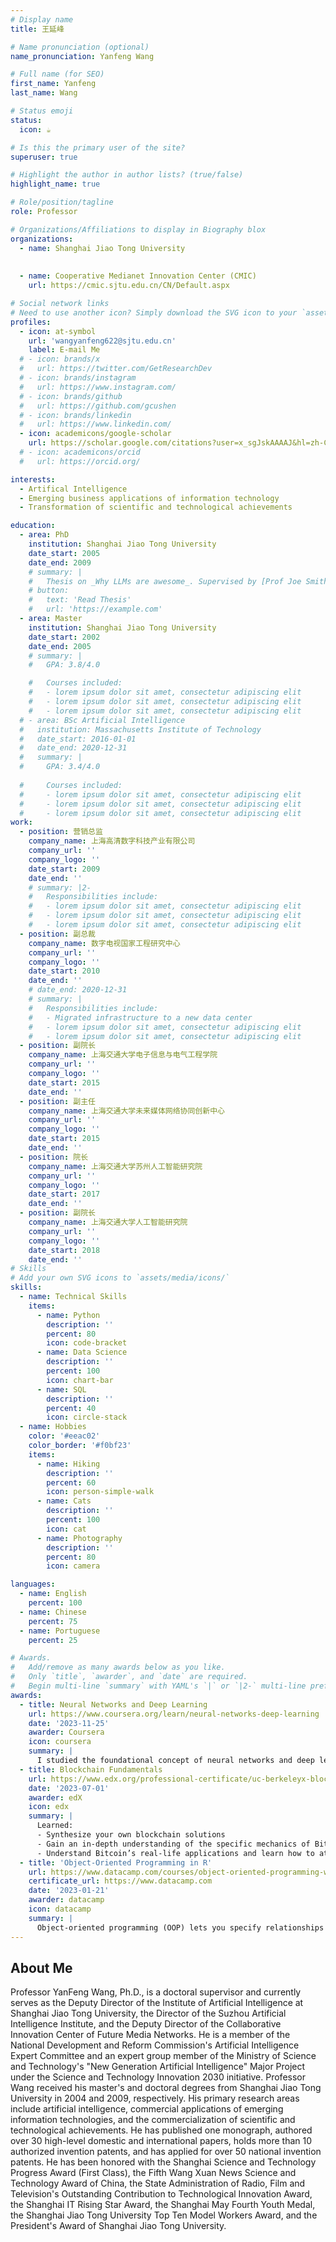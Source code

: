 ```yaml
---
# Display name
title: 王延峰

# Name pronunciation (optional)
name_pronunciation: Yanfeng Wang

# Full name (for SEO)
first_name: Yanfeng
last_name: Wang

# Status emoji
status:
  icon: ☕️

# Is this the primary user of the site?
superuser: true

# Highlight the author in author lists? (true/false)
highlight_name: true

# Role/position/tagline
role: Professor

# Organizations/Affiliations to display in Biography blox
organizations:
  - name: Shanghai Jiao Tong University
    
  
  - name: Cooperative Medianet Innovation Center (CMIC)
    url: https://cmic.sjtu.edu.cn/CN/Default.aspx

# Social network links
# Need to use another icon? Simply download the SVG icon to your `assets/media/icons/` folder.
profiles:
  - icon: at-symbol
    url: 'wangyanfeng622@sjtu.edu.cn'
    label: E-mail Me
  # - icon: brands/x
  #   url: https://twitter.com/GetResearchDev
  # - icon: brands/instagram
  #   url: https://www.instagram.com/
  # - icon: brands/github
  #   url: https://github.com/gcushen
  # - icon: brands/linkedin
  #   url: https://www.linkedin.com/
  - icon: academicons/google-scholar
    url: https://scholar.google.com/citations?user=x_sgJskAAAAJ&hl=zh-CN
  # - icon: academicons/orcid
  #   url: https://orcid.org/

interests:
  - Artifical Intelligence
  - Emerging business applications of information technology
  - Transformation of scientific and technological achievements

education:
  - area: PhD 
    institution: Shanghai Jiao Tong University
    date_start: 2005
    date_end: 2009
    # summary: |
    #   Thesis on _Why LLMs are awesome_. Supervised by [Prof Joe Smith](https://example.com). Presented papers at 5 IEEE conferences with the contributions being published in 2 Springer journals.
    # button:
    #   text: 'Read Thesis'
    #   url: 'https://example.com'
  - area: Master
    institution: Shanghai Jiao Tong University 
    date_start: 2002
    date_end: 2005
    # summary: |
    #   GPA: 3.8/4.0

    #   Courses included:
    #   - lorem ipsum dolor sit amet, consectetur adipiscing elit
    #   - lorem ipsum dolor sit amet, consectetur adipiscing elit
    #   - lorem ipsum dolor sit amet, consectetur adipiscing elit
  # - area: BSc Artificial Intelligence
  #   institution: Massachusetts Institute of Technology
  #   date_start: 2016-01-01
  #   date_end: 2020-12-31
  #   summary: |
  #     GPA: 3.4/4.0
      
  #     Courses included:
  #     - lorem ipsum dolor sit amet, consectetur adipiscing elit
  #     - lorem ipsum dolor sit amet, consectetur adipiscing elit
  #     - lorem ipsum dolor sit amet, consectetur adipiscing elit
work:
  - position: 营销总监
    company_name: 上海高清数字科技产业有限公司
    company_url: ''
    company_logo: ''
    date_start: 2009
    date_end: ''
    # summary: |2-
    #   Responsibilities include:
    #   - lorem ipsum dolor sit amet, consectetur adipiscing elit
    #   - lorem ipsum dolor sit amet, consectetur adipiscing elit
    #   - lorem ipsum dolor sit amet, consectetur adipiscing elit
  - position: 副总裁
    company_name: 数字电视国家工程研究中心
    company_url: ''
    company_logo: ''
    date_start: 2010
    date_end: ''
    # date_end: 2020-12-31
    # summary: |
    #   Responsibilities include:
    #   - Migrated infrastructure to a new data center
    #   - lorem ipsum dolor sit amet, consectetur adipiscing elit
    #   - lorem ipsum dolor sit amet, consectetur adipiscing elit
  - position: 副院长
    company_name: 上海交通大学电子信息与电气工程学院
    company_url: ''
    company_logo: ''
    date_start: 2015
    date_end: ''
  - position: 副主任
    company_name: 上海交通大学未来媒体网络协同创新中心
    company_url: ''
    company_logo: ''
    date_start: 2015
    date_end: ''
  - position: 院长
    company_name: 上海交通大学苏州人工智能研究院
    company_url: ''
    company_logo: ''
    date_start: 2017
    date_end: ''
  - position: 副院长
    company_name: 上海交通大学人工智能研究院
    company_url: ''
    company_logo: ''
    date_start: 2018
    date_end: ''
# Skills
# Add your own SVG icons to `assets/media/icons/`
skills:
  - name: Technical Skills
    items:
      - name: Python
        description: ''
        percent: 80
        icon: code-bracket
      - name: Data Science
        description: ''
        percent: 100
        icon: chart-bar
      - name: SQL
        description: ''
        percent: 40
        icon: circle-stack
  - name: Hobbies
    color: '#eeac02'
    color_border: '#f0bf23'
    items:
      - name: Hiking
        description: ''
        percent: 60
        icon: person-simple-walk
      - name: Cats
        description: ''
        percent: 100
        icon: cat
      - name: Photography
        description: ''
        percent: 80
        icon: camera

languages:
  - name: English
    percent: 100
  - name: Chinese
    percent: 75
  - name: Portuguese
    percent: 25

# Awards.
#   Add/remove as many awards below as you like.
#   Only `title`, `awarder`, and `date` are required.
#   Begin multi-line `summary` with YAML's `|` or `|2-` multi-line prefix and indent 2 spaces below.
awards:
  - title: Neural Networks and Deep Learning
    url: https://www.coursera.org/learn/neural-networks-deep-learning
    date: '2023-11-25'
    awarder: Coursera
    icon: coursera
    summary: |
      I studied the foundational concept of neural networks and deep learning. By the end, I was familiar with the significant technological trends driving the rise of deep learning; build, train, and apply fully connected deep neural networks; implement efficient (vectorized) neural networks; identify key parameters in a neural network’s architecture; and apply deep learning to your own applications.
  - title: Blockchain Fundamentals
    url: https://www.edx.org/professional-certificate/uc-berkeleyx-blockchain-fundamentals
    date: '2023-07-01'
    awarder: edX
    icon: edx
    summary: |
      Learned:
      - Synthesize your own blockchain solutions
      - Gain an in-depth understanding of the specific mechanics of Bitcoin
      - Understand Bitcoin’s real-life applications and learn how to attack and destroy Bitcoin, Ethereum, smart contracts and Dapps, and alternatives to Bitcoin’s Proof-of-Work consensus algorithm
  - title: 'Object-Oriented Programming in R'
    url: https://www.datacamp.com/courses/object-oriented-programming-with-s3-and-r6-in-r
    certificate_url: https://www.datacamp.com
    date: '2023-01-21'
    awarder: datacamp
    icon: datacamp
    summary: |
      Object-oriented programming (OOP) lets you specify relationships between functions and the objects that they can act on, helping you manage complexity in your code. This is an intermediate level course, providing an introduction to OOP, using the S3 and R6 systems. S3 is a great day-to-day R programming tool that simplifies some of the functions that you write. R6 is especially useful for industry-specific analyses, working with web APIs, and building GUIs.
---
```


## About Me

Professor YanFeng Wang, Ph.D., is a doctoral supervisor and currently serves as the Deputy Director of the Institute of Artificial Intelligence at Shanghai Jiao Tong University, the Director of the Suzhou Artificial Intelligence Institute, and the Deputy Director of the Collaborative Innovation Center of Future Media Networks. He is a member of the National Development and Reform Commission's Artificial Intelligence Expert Committee and an expert group member of the Ministry of Science and Technology's "New Generation Artificial Intelligence" Major Project under the Science and Technology Innovation 2030 initiative. Professor Wang received his master's and doctoral degrees from Shanghai Jiao Tong University in 2004 and 2009, respectively. His primary research areas include artificial intelligence, commercial applications of emerging information technologies, and the commercialization of scientific and technological achievements. He has published one monograph, authored over 30 high-level domestic and international papers, holds more than 10 authorized invention patents, and has applied for over 50 national invention patents. He has been honored with the Shanghai Science and Technology Progress Award (First Class), the Fifth Wang Xuan News Science and Technology Award of China, the State Administration of Radio, Film and Television's Outstanding Contribution to Technological Innovation Award, the Shanghai IT Rising Star Award, the Shanghai May Fourth Youth Medal, the Shanghai Jiao Tong University Top Ten Model Workers Award, and the President's Award of Shanghai Jiao Tong University.
